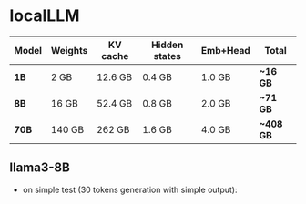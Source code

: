 # localLLM
 
| Model   | Weights | KV cache | Hidden states | Emb+Head | **Total**    | 
| ------- | ------- | -------- | ------------- | -------- | ------------ |
| **1B**  | 2 GB    | 12.6 GB  | 0.4 GB        | 1.0 GB   | **\~16 GB**  |
| **8B**  | 16 GB   | 52.4 GB  | 0.8 GB        | 2.0 GB   | **\~71 GB**  |
| **70B** | 140 GB  | 262 GB   | 1.6 GB        | 4.0 GB   | **\~408 GB** |


## llama3-8B
- on simple test (30 tokens generation with simple output):

